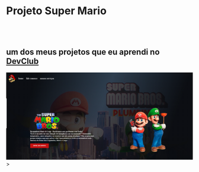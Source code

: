 <h1>Projeto Super Mario</h1>
<br>
<br>
<h2>um dos meus projetos que eu aprendi no <a href= "https://rodolfomori.com.br/devclub">DevClub</a></h2>
<img src="https://github.com/Eliasjr21/Projeto-Super-Mario/blob/master/img/Captura%20de%20tela%202025-07-16%20193506.png?raw=true" />
>
